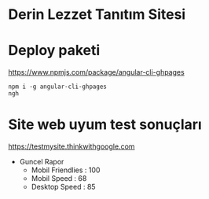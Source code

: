 # Derin Lezzet Tanıtım  Sitesi

# Deploy paketi
https://www.npmjs.com/package/angular-cli-ghpages

````
npm i -g angular-cli-ghpages
ngh 
````

# Site web uyum test sonuçları
https://testmysite.thinkwithgoogle.com

- Guncel Rapor 
    - Mobil Friendlies : 100
    - Mobil Speed      : 68
    - Desktop Speed    : 85
